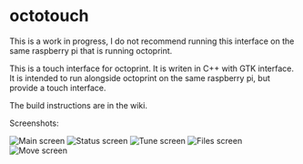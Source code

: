 # octotouch

This is a work in progress, I do not recommend running this interface on the same raspberry pi that is running octoprint.

This is a touch interface for octoprint. It is writen in C++ with GTK interface.
It is intended to run alongside octoprint on the same raspberry pi, but provide a touch interface.

The build instructions are in the wiki.

Screenshots:

![Main screen](https://raw.githubusercontent.com/wiki/dav991/octotouch/images/screenshots/mainscreen.jpg)
![Status screen](https://raw.githubusercontent.com/wiki/dav991/octotouch/images/screenshots/statusscreen.jpg)
![Tune screen](https://raw.githubusercontent.com/wiki/dav991/octotouch/images/screenshots/tunescreen.jpg)
![Files screen](https://raw.githubusercontent.com/wiki/dav991/octotouch/images/screenshots/filesscreen.jpg)
![Move screen](https://raw.githubusercontent.com/wiki/dav991/octotouch/images/screenshots/movescreen.jpg)
